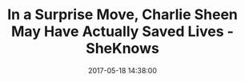 ---
_external_link: https://www.sheknows.com/health-and-wellness/articles/1134106/charlie-sheen-saved-lives/
archived_url: https://web.archive.org/web/20210616181232/https://www.sheknows.com/health-and-wellness/articles/1134106/charlie-sheen-saved-lives/
article: 'Given the sheer amount of ridiculous news in the past 100 or so days, it
  almost seems appropriate to report that Charlie Sheen may in fact be responsible
  for saving some lives. Related story Denise Richards Lookalike Daughter Sam Sheen
  Is So Grown Up & Glowing in These New Photos Lets go back to a simpler time -- November
  2015 to be exact -- when on an episode of Today, Sheen told Matt Lauer that he was
  HIV-positive. At that stage, he said that he had been living with HIV and on medication
  for four years and indicated that he felt the need to come forward because he was
  being blackmailed by sex workers who threatened to disclose his status. More: 17
  Years After Today Colonoscopy, Katie Couric Still Inspires Screenings But what started
  as an attempt to control his own narrative has actually become the impetus for real-life
  positive effects. First we learned that after his announcement, Google searches
  for not just "HIV" but also searches containing the terms "condom[s]," "symptoms"
  and "testing" spiked significantly. Sure, raising awareness is always a good thing,
  but it doesnt necessarily translate into public health gains or lives saved. Today
  we learned that the impact of Sheens announcement may have done more than just make
  people panic-search HIV and other sexually transmitted infections. It also resulted
  in a big increase in sales of in-home HIV testing kits. More: Kirsten Dunst Shuts
  Down Sofia Coppolas Request That She Lose Weight for a Movie An article published
  today in Prevention Science says that sales of in-home HIV test kit OraQuick rose
  95 percent the week of Sheens disclosure and remained elevated for the following
  four weeks. This translated into 8,225 more sales of the kit than expected around
  his announcement -- surpassing the numbers from World AIDS Day by a factor of seven.
  What the researchers refer to as the "Charlie Sheen effect" is an important moment
  in public health, and they say that in the future, internet searches can be used
  to pinpoint opportunities for encouraging prevention behaviors like HIV testing.
  More: No, Miss USA, Health Care Is Not a "Privilege"'
date: '2017-05-18 14:38:00'
description: Believe it or not, he had a positive impact on public health.
headline: In a Surprise Move, Charlie Sheen May Have Actually Saved Lives - SheKnows
image:
  focal_point: Smart
original_url: https://www.sheknows.com/health-and-wellness/articles/1134106/charlie-sheen-saved-lives/
outline_html: '<figure><img alt="Author profile picture" data-lazy-sizes="auto" data-lazy-src="https://farm5.staticflickr.com/4078/5441060528_31db7838ba_z.jpg"
  data-lazy-srcset="https://farm5.staticflickr.com/4078/5441060528_31db7838ba_m.jpg
  240w,https://farm5.staticflickr.com/4078/5441060528_31db7838ba_n.jpg 320w,https://farm5.staticflickr.com/4078/5441060528_31db7838ba.jpg
  500w,https://farm5.staticflickr.com/4078/5441060528_31db7838ba_z.jpg 640w,https://farm5.staticflickr.com/4078/5441060528_31db7838ba_b.jpg
  1024w" src="https://farm5.staticflickr.com/4078/5441060528_31db7838ba_z.jpg"></img></figure>

  <figure><a href="https://www.sheknows.com/health-and-wellness/articles/1134106/charlie-sheen-saved-lives/">   <img
  alt="In a Surprise Move, Charlie Sheen" data-lazy-sizes="" data-lazy-src="https://www.sheknows.com/wp-content/uploads/2018/12/jhnuwxibzadrsjh22nnr.jpeg?w=960"
  data-lazy-srcset="" src="https://www.sheknows.com/wp-content/themes/vip/pmc-sheknows-2020/assets/public/lazyload-fallback.gif"></img>    </a>
  <figcaption>  Andrew Burton/Getty Images  </figcaption> </figure>

  <p>Given the sheer amount of ridiculous news in the past 100 or so days, it almost
  seems appropriate to report that <a data-tag="charlie-sheen" href="https://www.sheknows.com/tags/charlie-sheen/">Charlie
  Sheen</a> may in fact be responsible for saving some lives.</p>

  <p>Let&rsquo;s go back to a simpler time &mdash; November 2015 to be exact &mdash;
  when on an episode of <em>Today</em>, Sheen told Matt Lauer that <a href="http://nymag.com/daily/intelligencer/2015/11/what-charlie-sheens-hiv-diagnosis-can-teach-us.html">he
  was HIV-positive</a>. At that stage, he said that he had been living with HIV and
  on medication for four years and indicated that he felt the need to come forward
  because he was being blackmailed by <a href="https://www.washingtonpost.com/news/arts-and-entertainment/wp/2015/11/17/charlie-sheen-i-am-in-fact-hiv-positive/?utm_term=.567adaff1ab7">sex
  workers</a> who threatened to disclose his status.</p>

  <p><em><strong>More</strong>: </em><a href="https://www.sheknows.com/health-and-wellness/articles/1133017/katie-couric-colon-cancer"><em>17
  Years After</em> Today <em>Colonoscopy, Katie Couric Still Inspires Screenings</em></a></p>

  <p>But what started as an attempt to control his own narrative has actually become
  the impetus for real-life positive effects. First we learned that after his announcement,
  <a href="http://nymag.com/scienceofus/2016/02/charlie-sheen-may-have-accidentally-saved-some-lives-with-his-hiv-announcement.html">Google
  searches</a> for not just &ldquo;HIV&rdquo; but also searches containing the terms
  &ldquo;condom[s],&rdquo; &ldquo;symptoms&rdquo; and &ldquo;testing&rdquo; spiked
  significantly. Sure, raising awareness is always a good thing, but it doesn&rsquo;t
  necessarily translate into public health gains or lives saved.</p>

  <p>Today we learned that the impact of Sheen&rsquo;s announcement may have done
  more than just make people panic-search HIV and other sexually transmitted infections.
  It also resulted in a big increase in sales of in-home HIV testing kits.</p>

  <p>An article published today in <em><a href="https://link.springer.com/article/10.1007%2Fs11121-017-0792-2">Prevention
  Science</a></em> says that sales of in-home HIV test kit OraQuick rose <a href="https://link.springer.com/article/10.1007%2Fs11121-017-0792-2">95
  percent</a> the week of Sheen&rsquo;s disclosure and remained elevated for the following
  four weeks. This translated into 8,225 more sales of the kit than expected around
  his announcement &mdash; surpassing the numbers from World AIDS Day by a factor
  of seven.</p>

  <p>What the researchers refer to as the &ldquo;Charlie Sheen effect&rdquo; is an
  important moment in public health, and they say that in the future, internet searches
  can be used to pinpoint opportunities for encouraging prevention behaviors like
  HIV testing.</p>'
outline_img: https://www.google.com/s2/favicons?domain=sheknows.com
publication: SheKnows
summary: Given the sheer amount of ridiculous news in the past 100 or so days, it
  almost seems appropriate to report that Charlie Sheen may in fact be responsible
  for saving some lives. Related story Denise Richards Lookalike Daughter Sam Sheen
  Is So Grown Up & Glowing in These New PhotosLets...
title: In a Surprise Move, Charlie Sheen May Have Actually Saved Lives - SheKnows

---